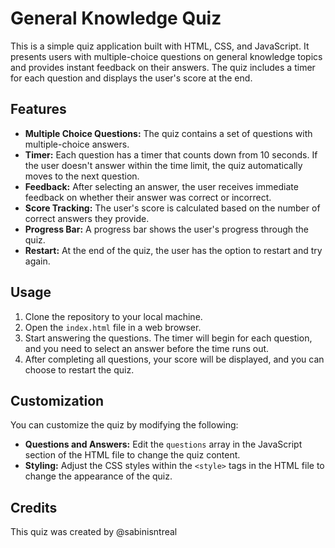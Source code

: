 # General Knowledge Quiz

This is a simple quiz application built with HTML, CSS, and JavaScript. It presents users with multiple-choice questions on general knowledge topics and provides instant feedback on their answers. The quiz includes a timer for each question and displays the user's score at the end.

## Features

- **Multiple Choice Questions:** The quiz contains a set of questions with multiple-choice answers.
- **Timer:** Each question has a timer that counts down from 10 seconds. If the user doesn't answer within the time limit, the quiz automatically moves to the next question.
- **Feedback:** After selecting an answer, the user receives immediate feedback on whether their answer was correct or incorrect.
- **Score Tracking:** The user's score is calculated based on the number of correct answers they provide.
- **Progress Bar:** A progress bar shows the user's progress through the quiz.
- **Restart:** At the end of the quiz, the user has the option to restart and try again.

## Usage

1. Clone the repository to your local machine.
2. Open the `index.html` file in a web browser.
3. Start answering the questions. The timer will begin for each question, and you need to select an answer before the time runs out.
4. After completing all questions, your score will be displayed, and you can choose to restart the quiz.

## Customization

You can customize the quiz by modifying the following:

- **Questions and Answers:** Edit the `questions` array in the JavaScript section of the HTML file to change the quiz content.
- **Styling:** Adjust the CSS styles within the `<style>` tags in the HTML file to change the appearance of the quiz.

## Credits

This quiz was created by @sabinisntreal
